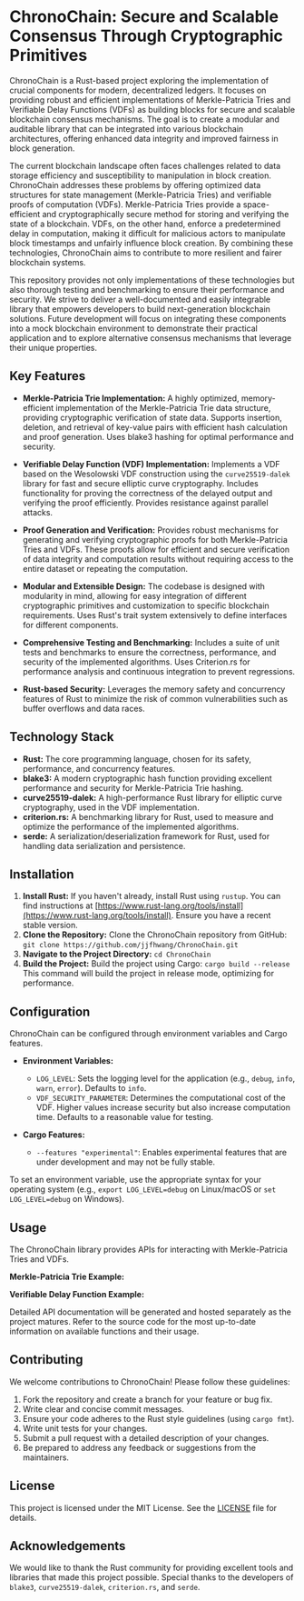 # ChronoChain: Secure and Scalable Consensus Through Cryptographic Primitives

ChronoChain is a Rust-based project exploring the implementation of crucial components for modern, decentralized ledgers. It focuses on providing robust and efficient implementations of Merkle-Patricia Tries and Verifiable Delay Functions (VDFs) as building blocks for secure and scalable blockchain consensus mechanisms. The goal is to create a modular and auditable library that can be integrated into various blockchain architectures, offering enhanced data integrity and improved fairness in block generation.

The current blockchain landscape often faces challenges related to data storage efficiency and susceptibility to manipulation in block creation. ChronoChain addresses these problems by offering optimized data structures for state management (Merkle-Patricia Tries) and verifiable proofs of computation (VDFs). Merkle-Patricia Tries provide a space-efficient and cryptographically secure method for storing and verifying the state of a blockchain. VDFs, on the other hand, enforce a predetermined delay in computation, making it difficult for malicious actors to manipulate block timestamps and unfairly influence block creation. By combining these technologies, ChronoChain aims to contribute to more resilient and fairer blockchain systems.

This repository provides not only implementations of these technologies but also thorough testing and benchmarking to ensure their performance and security. We strive to deliver a well-documented and easily integrable library that empowers developers to build next-generation blockchain solutions. Future development will focus on integrating these components into a mock blockchain environment to demonstrate their practical application and to explore alternative consensus mechanisms that leverage their unique properties.

## Key Features

*   **Merkle-Patricia Trie Implementation:** A highly optimized, memory-efficient implementation of the Merkle-Patricia Trie data structure, providing cryptographic verification of state data. Supports insertion, deletion, and retrieval of key-value pairs with efficient hash calculation and proof generation. Uses blake3 hashing for optimal performance and security.

*   **Verifiable Delay Function (VDF) Implementation:** Implements a VDF based on the Wesolowski VDF construction using the `curve25519-dalek` library for fast and secure elliptic curve cryptography. Includes functionality for proving the correctness of the delayed output and verifying the proof efficiently. Provides resistance against parallel attacks.

*   **Proof Generation and Verification:**  Provides robust mechanisms for generating and verifying cryptographic proofs for both Merkle-Patricia Tries and VDFs. These proofs allow for efficient and secure verification of data integrity and computation results without requiring access to the entire dataset or repeating the computation.

*   **Modular and Extensible Design:**  The codebase is designed with modularity in mind, allowing for easy integration of different cryptographic primitives and customization to specific blockchain requirements. Uses Rust's trait system extensively to define interfaces for different components.

*   **Comprehensive Testing and Benchmarking:**  Includes a suite of unit tests and benchmarks to ensure the correctness, performance, and security of the implemented algorithms. Uses Criterion.rs for performance analysis and continuous integration to prevent regressions.

*   **Rust-based Security:** Leverages the memory safety and concurrency features of Rust to minimize the risk of common vulnerabilities such as buffer overflows and data races.

## Technology Stack

*   **Rust:** The core programming language, chosen for its safety, performance, and concurrency features.
*   **blake3:** A modern cryptographic hash function providing excellent performance and security for Merkle-Patricia Trie hashing.
*   **curve25519-dalek:**  A high-performance Rust library for elliptic curve cryptography, used in the VDF implementation.
*   **criterion.rs:** A benchmarking library for Rust, used to measure and optimize the performance of the implemented algorithms.
*   **serde:** A serialization/deserialization framework for Rust, used for handling data serialization and persistence.

## Installation

1.  **Install Rust:** If you haven't already, install Rust using `rustup`. You can find instructions at [https://www.rust-lang.org/tools/install](https://www.rust-lang.org/tools/install). Ensure you have a recent stable version.
2.  **Clone the Repository:** Clone the ChronoChain repository from GitHub:
    `git clone https://github.com/jjfhwang/ChronoChain.git`
3.  **Navigate to the Project Directory:**
    `cd ChronoChain`
4.  **Build the Project:** Build the project using Cargo:
    `cargo build --release`
    This command will build the project in release mode, optimizing for performance.

## Configuration

ChronoChain can be configured through environment variables and Cargo features.

*   **Environment Variables:**
    *   `LOG_LEVEL`: Sets the logging level for the application (e.g., `debug`, `info`, `warn`, `error`). Defaults to `info`.
    *   `VDF_SECURITY_PARAMETER`: Determines the computational cost of the VDF. Higher values increase security but also increase computation time. Defaults to a reasonable value for testing.

*   **Cargo Features:**
    *   `--features "experimental"`: Enables experimental features that are under development and may not be fully stable.

To set an environment variable, use the appropriate syntax for your operating system (e.g., `export LOG_LEVEL=debug` on Linux/macOS or `set LOG_LEVEL=debug` on Windows).

## Usage

The ChronoChain library provides APIs for interacting with Merkle-Patricia Tries and VDFs.

**Merkle-Patricia Trie Example:**



**Verifiable Delay Function Example:**



Detailed API documentation will be generated and hosted separately as the project matures. Refer to the source code for the most up-to-date information on available functions and their usage.

## Contributing

We welcome contributions to ChronoChain! Please follow these guidelines:

1.  Fork the repository and create a branch for your feature or bug fix.
2.  Write clear and concise commit messages.
3.  Ensure your code adheres to the Rust style guidelines (using `cargo fmt`).
4.  Write unit tests for your changes.
5.  Submit a pull request with a detailed description of your changes.
6.  Be prepared to address any feedback or suggestions from the maintainers.

## License

This project is licensed under the MIT License. See the [LICENSE](https://github.com/jjfhwang/ChronoChain/blob/main/LICENSE) file for details.

## Acknowledgements

We would like to thank the Rust community for providing excellent tools and libraries that made this project possible. Special thanks to the developers of `blake3`, `curve25519-dalek`, `criterion.rs`, and `serde`.